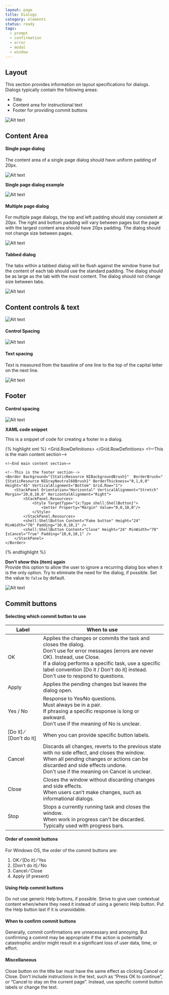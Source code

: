 ```yaml
---
layout: page
title: Dialogs
category: elements
status: ready
tags:
  - prompt
  - confirmation
  - error
  - modal
  - window
---
```


## Layout

This section provides information on layout specifications for dialogs.
Dialogs typically contain the following areas:

- Title
- Content area for instructional text
- Footer for providing commit buttons

 ![Alt text](../../images/elements/dialogs/dialogs-layout-overview.svg)

## Content Area

#### Single page dialog

The content area of a single page dialog should have uniform padding of 20px.

![Alt text](../../images/elements/dialogs/dialogs-single-page.svg)

**Single page dialog example**

![Alt text](../../images/elements/dialogs/dialogs-single-page-example-1.svg)

#### Multiple page dialog

For multiple page dialogs, the top and left padding should stay consistent at 20px. The right and bottom padding will vary between pages but the page with the largest content area should have 20px padding.
The dialog should not change size between pages.

![Alt text](../../images/elements/dialogs/dialogs-multi-page.svg)

#### Tabbed dialog

The tabs within a tabbed dialog will be flush against the window frame but the content of each tab should use the standard padding. The dialog should be as large as the tab with the most content. The dialog should not change size between tabs.

![Alt text](../../images/elements/dialogs/dialogs-tabbed-dialog-implemented.svg)

## Content controls & text

![Alt text](../../images/elements/dialogs/dialogs-content-text-control-spacing.svg)

#### Control Spacing

![Alt text](../../images/elements/dialogs/dialogs-content-control-spacing.svg)

#### Text spacing

Text is measured from the baseline of one line to the top of the capital letter on the next line.

![Alt text](../../images/elements/dialogs/dialogs-content-text-spacing.svg)

## Footer

#### Control spacing

![Alt text](../../images/elements/dialogs/dialogs-footer-control-spacing.svg)

**XAML code snippet**

This is a snippet of code for creating a footer in a dialog.

{% highlight xml %}
<Grid Background="{StaticResource NIWhiteBlueBrush}">
    <Grid.RowDefinitions>
        <RowDefinition Height="Auto"/>
        <RowDefinition/>
    </Grid.RowDefinitions>
	<!—This is the main content section—>

    <!—End main content section—>

    <!--This is the footer section-->
    <Border Background="{StaticResource NIBackgroundBrush}"  BorderBrush="{StaticResource NIGrayNeutral68Brush}" BorderThickness="0,1,0,0" Height="45" VerticalAlignment="Bottom" Grid.Row="1">
        <StackPanel Orientation="Horizontal" VerticalAlignment="Stretch" Margin="20,0,10,0" HorizontalAlignment="Right">
            <StackPanel.Resources>
                <Style TargetType="{x:Type shell:ShellButton}">
                    <Setter Property="Margin" Value="0,0,10,0"/>
                </Style>
            </StackPanel.Resources>
            <shell:ShellButton Content="Fake button" Height="24" MinWidth="70" Padding="10,0,10,1" />
            <shell:ShellButton Content="Close" Height="24" MinWidth="70" IsCancel="True" Padding="10,0,10,1" />
        </StackPanel>
    </Border>
<!--End footer section-->
</Grid>
{% endhighlight %}

**Don't show this (item) again**  
Provide this option to allow the user to ignore a recurring dialog box when it is the only option. Try to eliminate the need for the dialog, if possible.
Set the value to `false` by default.

![Alt text](../../images/elements/dialogs/dialogs-dont-show-this-again.svg)

## Commit buttons

#### Selecting which commit button to use

| Label                 | When to use        | 
| --------------------- |-------------| 
| OK                    | Applies the changes or commits the task and closes the dialog.<br>Don't use for error messages (errors are never OK). Instead, use Close.<br>If a dialog performs a specific task, use a specific label convention [Do it / Don't do it] instead.<br>Don't use to respond to questions.    | 
| Apply                 | Applies the pending changes but leaves the dialog open.<br>         |  
| Yes / No                | Response to Yes⁄No questions.<br>Must always be in a pair.<br>If phrasing a specific response is long or awkward.<br>Don't use if the meaning of No is unclear.    |
| [Do it] ⁄ [Don't do it] |  When you can provide specific button labels. |
| Cancel                |  Discards all changes, reverts to the previous state with no side effect, and closes the window.<br>When all pending changes or actions can be discarded and side effects undone.<br>Don't use if the meaning on Cancel is unclear. |
| Close                 |  Closes the window without discarding changes and side effects.<br>When users can’t make changes, such as informational dialogs. |
| Stop                  | Stops a currently running task and closes the window.<br>When work in progress can't be discarded. Typically used with progress bars.  |

#### Order of commit buttons

For Windows OS, the order of the commit buttons are:

1. OK ⁄ [Do it] ⁄ Yes
1. [Don't do it] ⁄ No
1. Cancel ⁄ Close
1. Apply (if present)

#### Using Help commit buttons
Do not use generic Help buttons, if possible. Strive to give user contextual content when/where they need it instead of using a generic Help button. Put the Help button last if it is unavoidable.

#### When to confirm commit buttons

Generally, commit confirmations are unnecessary and annoying. But confirming a commit may be appropriate if the action is potentially catastrophic and/or might result in a significant loss of user data, time, or effort.

#### Miscellaneous

Close button on the title bar must have the same effect as clicking Cancel or Close. Don't include instructions in the text, such as “Press OK to continue”, or “Cancel to stay on the current page”. Instead, use specific commit button labels or change the text.
